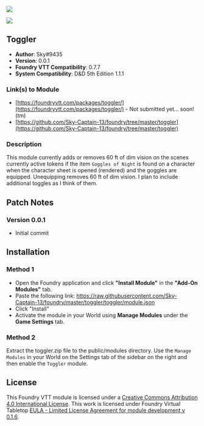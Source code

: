 ![](https://img.shields.io/badge/Foundry-v0.7.7-informational)

![](https://img.shields.io/badge/D&D5e-v1.1.1-informational)

## Toggler

* **Author**: Sky#9435
* **Version**: 0.0.1
* **Foundry VTT Compatibility**: 0.7.7
* **System Compatibility**: D&D 5th Edition 1.1.1

### Link(s) to Module
* [https://foundryvtt.com/packages/toggler/](https://foundryvtt.com/packages/toggler/) - Not submitted yet... soon!(tm)
* [https://github.com/Sky-Captain-13/foundry/tree/master/toggler](https://github.com/Sky-Captain-13/foundry/tree/master/toggler)

### Description
This module currently adds or removes 60 ft of dim vision on the scenes currently active tokens if the item `Goggles of Night` is found on a character when the character sheet is opened (rendered) and the goggles are equipped. Unequipping removes 60 ft of dim vision. I plan to include additional toggles as I think of them.

## Patch Notes
### Version 0.0.1
* Initial commit

## Installation
### Method 1
* Open the Foundry application and click **"Install Module"** in the **"Add-On Modules"** tab.
* Paste the following link: https://raw.githubusercontent.com/Sky-Captain-13/foundry/master/toggler/toggler/module.json
* Click "Install"
* Activate the module in your World using **Manage Modules** under the **Game Settings** tab.

### Method 2
Extract the toggler.zip file to the public/modules directory. Use the `Manage Modules` in your World on the Settings tab of the sidebar on the right and then enable the `Toggler` module.

## License
This Foundry VTT module is licensed under a [Creative Commons Attribution 4.0 International License](http://creativecommons.org/licenses/by/4.0/).
This work is licensed under Foundry Virtual Tabletop [EULA - Limited License Agreement for module development v 0.1.6](http://foundryvtt.com/pages/license.html).
